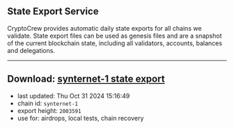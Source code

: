 ## State Export Service
CryptoCrew provides automatic daily state exports for all chains we validate. State export files can be used as genesis files and are a snapshot of the current blockchain state, including all validators, accounts, balances and delegations.

---
**Download: [synternet-1 state export](https://dl-eu2.ccvalidators.com/SERVICE/synternet/synternet-1_export_2003591.json)**
---

- last updated: Thu Oct 31 2024 15:16:49
- chain id: `synternet-1`
- export height: `2003591`
- use for: airdrops, local tests, chain recovery
